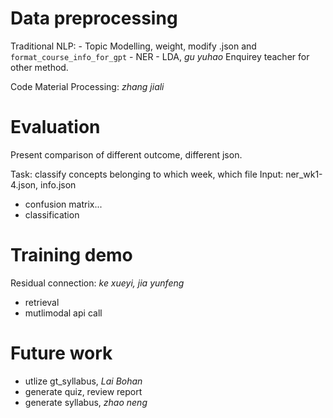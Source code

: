 # Data preprocessing
Traditional NLP:
    - Topic Modelling, weight, modify .json and `format_course_info_for_gpt`
    - NER
    - LDA, *gu yuhao*
Enquirey teacher for other method.

Code Material Processing: *zhang jiali* 

# Evaluation
Present comparison of different outcome, different json.

Task: classify concepts belonging to which week, which file
Input: ner_wk1-4.json, info.json
- confusion matrix...
- classification

# Training demo
Residual connection:
*ke xueyi, jia yunfeng*
- retrieval 
- mutlimodal api call

# Future work

- utlize gt_syllabus, *Lai Bohan*
- generate quiz, review report
- generate syllabus, *zhao neng*
